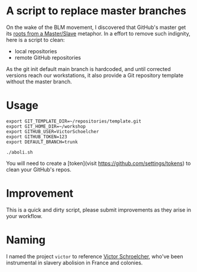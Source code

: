 # A script to replace master branches

On the wake of the BLM movement, I discovered that GitHub's master get its
[roots from a Master/Slave](https://mail.gnome.org/archives/desktop-devel-list/2019-May/msg00066.html)
metaphor. In a effort to remove such indignity, here is a script to clean:
  - local repositories
  - remote GitHub repositories

As the git init default main branch is hardcoded, and until corrected versions reach our
workstations, it also provide a Git repository template without the master branch.

# Usage

```
export GIT_TEMPLATE_DIR=~/repositories/template.git
export GIT_HOME_DIR=~/workshop
export GITHUB_USER=VictorSchoelcher
export GITHUB_TOKEN=123
export DEFAULT_BRANCH=trunk

./aboli.sh
```
You will need to create a
[token](visit https://github.com/settings/tokens)
to clean your GitHub's repos.

# Improvement

This is a quick and dirty script, please submit improvements as they arise in your
workflow.

# Naming

I named the project `victor` to reference
[Victor Schroelcher](https://en.wikipedia.org/wiki/Victor_Sch%C5%93lcher), who've been
instrumental in slavery abolision in France and colonies.
